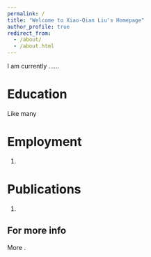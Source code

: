 ```yaml
---
permalink: /
title: "Welcome to Xiao-Qian Liu's Homepage"
author_profile: true
redirect_from: 
  - /about/
  - /about.html
---
```


I am currently ......

Education
======
Like many 

Employment
======
1. 

Publications
======
1. 


For more info
------
More .
